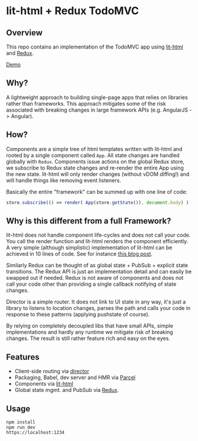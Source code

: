 # lit-html + Redux TodoMVC

## Overview

This repo contains an implementation of the TodoMVC app using
[lit-html](https://lit-html.polymer-project.org) and [Redux](https://redux.js.org).

[Demo](https://spectory.github.io/lithtml-todomvc.github.io/)

## Why?

A lightweight approach to building single-page apps that relies on
libraries rather than frameworks. This approach mitigates some of the risk
associated with breaking changes in large framework APIs (e.g. AngularJS -> Angular).

## How?

Components are a simple tree of html templates written with lit-html and
rooted by a single component called ```App```. All state changes are
handled globally with ```Redux```. Components issue actions on the
global Redux store, we subscribe to Redux state changes and re-render
the entire App using the new state. lit-html will only render changes
(without vDOM diffing!) and will handle things like removing event listeners.

Basically the entire "framework" can be summed up with one line of code:
``` javascript
store.subscribe(() => render( App(store.getState()), document.body) )
```
## Why is this different from a full Framework?

lit-html does not handle component life-cycles and does not call your
code. You call the render function and lit-html renders the
component efficiently. A very simple (although simplistic) implementation
of lit-html can be achieved in 10 lines of code.
See for instance [this blog
post](http://2ality.com/2015/01/template-strings-html.html).

Similarly Redux can be thought of as global state + PubSub +
explicit state transitions. The Redux API is just an implementation
detail and can easily be swapped out if needed. Redux is not aware of components
and does not call your code other than providing a single callback
notifying of state changes.

Director is a simple router. It does not link to UI state in any way,
it's just a library to listens to location changes, parses the path
and calls your code in response to these patterns (applying pushstate
of course).

By relying on completely decoupled libs that have small APIs, simple implementations
and hardly any runtime we mitigate risk of breaking changes. The
result is still rather feature rich and easy on the eyes.

## Features

* Client-side routing via [director](https://github.com/flatiron/director)
* Packaging, Babel, dev server and HMR via [Parcel](https://parceljs.org/)
* Components via [lit-html](https://lit-html.polymer-project.org) 
* Global state mgmt. and PubSub via [Redux](https://redux.js.org).

## Usage

``` shell
npm install
npm run dev
https://localhost:1234
```

